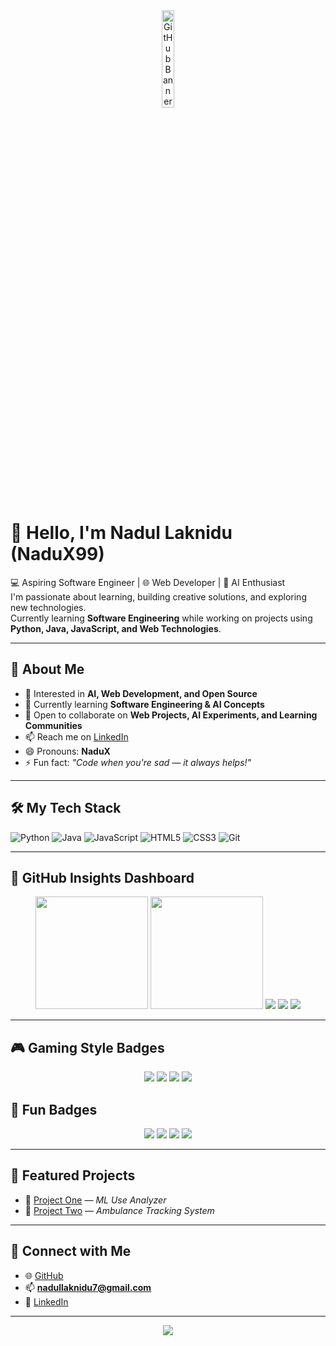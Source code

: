 <!-- GitHub Banner -->
<div align="center">
  <img src="https://github.com/NaduX99/NaduX99/assets/12345678/banner.png" width="20%" alt="GitHub Banner"/>
</div>

# 👋 Hello, I'm Nadul Laknidu (NaduX99)
💻 Aspiring Software Engineer | 🌐 Web Developer | 🤖 AI Enthusiast  
I'm passionate about learning, building creative solutions, and exploring new technologies.  
Currently learning **Software Engineering** while working on projects using **Python, Java, JavaScript, and Web Technologies**.

---

## 👀 About Me
- 🎯 Interested in **AI, Web Development, and Open Source**
- 🌱 Currently learning **Software Engineering & AI Concepts**
- 💬 Open to collaborate on **Web Projects, AI Experiments, and Learning Communities**
- 📫 Reach me on [LinkedIn](https://www.linkedin.com/in/nadul-laknidu-53a244357)  
- 😄 Pronouns: **NaduX**
- ⚡ Fun fact: *"Code when you're sad — it always helps!"*

---

## 🛠 My Tech Stack
![Python](https://img.shields.io/badge/-Python-05122A?style=flat&logo=python)
![Java](https://img.shields.io/badge/-Java-05122A?style=flat&logo=java)
![JavaScript](https://img.shields.io/badge/-JavaScript-05122A?style=flat&logo=javascript)
![HTML5](https://img.shields.io/badge/-HTML5-05122A?style=flat&logo=html5)
![CSS3](https://img.shields.io/badge/-CSS3-05122A?style=flat&logo=css3)
![Git](https://img.shields.io/badge/-Git-05122A?style=flat&logo=git)

---

## 🚀 GitHub Insights Dashboard

<div align="center">

<!-- Profile Stats -->
<img src="https://github-readme-stats.vercel.app/api?username=NaduX99&show_icons=true&theme=tokyonight&hide_border=true&count_private=true" height="180" />
<img src="https://github-readme-stats.vercel.app/api/top-langs/?username=NaduX99&layout=compact&theme=tokyonight&hide_border=true" height="180" />

<!-- Streak Stats -->
<img src="https://streak-stats.demolab.com/?user=NaduX99&theme=tokyonight-duo&hide_border=true"/>

<!-- Activity Graph (Fixed version from reliable fork) -->
<img src="https://github-readme-activity-graph.cyclic.app/graph?username=NaduX99&theme=github-compact&bg_color=0D1117&color=79C0FF&line=58A6FF&point=FF7B72&area=true&hide_border=true"/>

<!-- Trophies (Clean and responsive version) -->
<img src="https://github-profile-trophy.vercel.app/?username=NaduX99&theme=darkhub&no-frame=true&margin-w=10&row=1&column=6"/>

</div>

---

## 🎮 Gaming Style Badges

<p align="center">
  <img src="https://img.shields.io/badge/⚡_POWER_LEVEL-9999-ff6b6b?style=for-the-badge&labelColor=000000" />
  <img src="https://img.shields.io/badge/🎯_STATUS-CODING-00d2ff?style=for-the-badge&labelColor=000000" />
  <img src="https://img.shields.io/badge/🔥_STREAK-ACTIVE-ff9f43?style=for-the-badge&labelColor=000000" />
  <img src="https://img.shields.io/badge/🏆_RANK-PRO_DEVELOPER-c44569?style=for-the-badge&labelColor=000000" />
</p>

## 🌟 Fun Badges

<p align="center">
  <img src="https://img.shields.io/badge/Made%20with-Love-ff69b4?style=for-the-badge" />
  <img src="https://img.shields.io/badge/Open%20to%20-Projects-00ffe5?style=for-the-badge" />
  <img src="https://img.shields.io/badge/Focus%20on-AI%20%26%20Web-ffb347?style=for-the-badge" />
  <img src="https://img.shields.io/badge/Follow%20Me-GitHub-blueviolet?style=for-the-badge" />
</p>

---

## 🌟 Featured Projects

- 🔧 [Project One](https://github.com/NaduX99/project-one) — *ML Use Analyzer*
- 🚀 [Project Two](https://github.com/NaduX99/project-two) — *Ambulance Tracking System*

---

## 🔗 Connect with Me

- 🌐 [GitHub](https://github.com/NaduX99)  
- 📫 **nadullaknidu7@gmail.com**  
- 💼 [LinkedIn](https://www.linkedin.com/in/nadul-laknidu-53a244357)

---

<p align="center">
  <img src="https://komarev.com/ghpvc/?username=NaduX99&label=PROFILE+VIEWS&color=brightgreen&style=for-the-badge" />
</p>